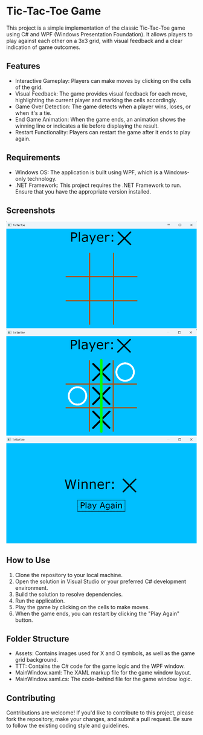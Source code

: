 # Tic-Tac-Toe Game
This project is a simple implementation of the classic Tic-Tac-Toe game using C# and WPF (Windows Presentation Foundation). It allows players to play against each other on a 3x3 grid, with visual feedback and a clear indication of game outcomes.

## Features
* Interactive Gameplay: Players can make moves by clicking on the cells of the grid.
* Visual Feedback: The game provides visual feedback for each move, highlighting the current player and marking the cells accordingly.
* Game Over Detection: The game detects when a player wins, loses, or when it's a tie.
* End Game Animation: When the game ends, an animation shows the winning line or indicates a tie before displaying the result.
* Restart Functionality: Players can restart the game after it ends to play again.
## Requirements
* Windows OS: The application is built using WPF, which is a Windows-only technology.
* .NET Framework: This project requires the .NET Framework to run. Ensure that you have the appropriate version installed.
## Screenshots
![z1](screenshots/s1.png)
![z2](screenshots/s2.png)
![z3](screenshots/s3.png)
## How to Use
1) Clone the repository to your local machine.
2) Open the solution in Visual Studio or your preferred C# development environment.
3) Build the solution to resolve dependencies.
4) Run the application.
5) Play the game by clicking on the cells to make moves.
6) When the game ends, you can restart by clicking the "Play Again" button.
## Folder Structure
* Assets: Contains images used for X and O symbols, as well as the game grid background.
* TTT: Contains the C# code for the game logic and the WPF window.
* MainWindow.xaml: The XAML markup file for the game window layout.
* MainWindow.xaml.cs: The code-behind file for the game window logic.
## Contributing
Contributions are welcome! If you'd like to contribute to this project, please fork the repository, make your changes, and submit a pull request. Be sure to follow the existing coding style and guidelines.
